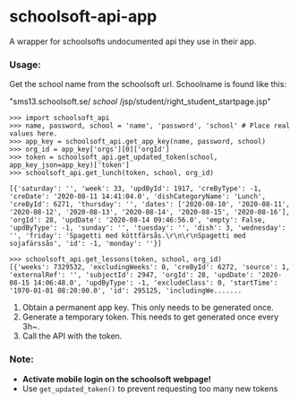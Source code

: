 # schoolsoft-api-app
A wrapper for schoolsofts undocumented api they use in their app.

<h3>Usage:</h3>

Get the school name from the schoolsoft url.
Schoolname is found like this:

"sms13.schoolsoft.se/   *school*   /jsp/student/right_student_startpage.jsp"

```
>>> import schoolsoft_api
>>> name, password, school = 'name', 'password', 'school' # Place real values here.
>>> app_key = schoolsoft_api.get_app_key(name, password, school)
>>> org_id = app_key['orgs'][0]['orgId']
>>> token = schoolsoft_api.get_updated_token(school, app_key_json=app_key)['token']
>>> schoolsoft_api.get_lunch(token, school, org_id)

[{'saturday': '', 'week': 33, 'updById': 1917, 'creByType': -1, 'creDate': '2020-08-11 14:41:04.0', 'dishCategoryName': 'Lunch', 'creById': 6271, 'thursday': '', 'dates': ['2020-08-10', '2020-08-11', '2020-08-12', '2020-08-13', '2020-08-14', '2020-08-15', '2020-08-16'], 'orgId': 28, 'updDate': '2020-08-14 09:46:56.0', 'empty': False, 'updByType': -1, 'sunday': '', 'tuesday': '', 'dish': 3, 'wednesday': '', 'friday': 'Spagetti med köttfärsås.\r\n\r\nSpagetti med sojafärssås', 'id': -1, 'monday': ''}]

>>> schoolsoft_api.get_lessons(token, school, org_id)
[{'weeks': 7329532, 'excludingWeeks': 0, 'creById': 6272, 'source': 1, 'externalRef': '', 'subjectId': 2947, 'orgId': 28, 'updDate': '2020-08-15 14:06:48.0', 'updByType': -1, 'excludeClass': 0, 'startTime': '1970-01-01 08:20:00.0', 'id': 295125, 'includingWe.......
```

1. Obtain a permanent app key. This only needs to be generated once.
2. Generate a temporary token. This needs to get generated once every 3h~.
3. Call the API with the token.

<h3>Note:</h3>

- **Activate mobile login on the schoolsoft webpage!**
- Use `get_updated_token()` to prevent requesting too many new tokens
